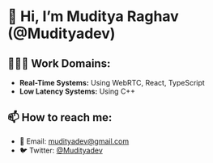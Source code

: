 # 👋 Hi, I’m Muditya Raghav (@Mudityadev)

## 🧑🏻‍💻 Work Domains:
- **Real-Time Systems:** Using WebRTC, React, TypeScript
- **Low Latency Systems:** Using C++

## 📫 How to reach me:
- 📧 Email: [mudityadev@gmail.com](mailto:mudityadev@gmail.com)
- 🐦 Twitter: [@Mudityadev](https://twitter.com/Mudityadev)

